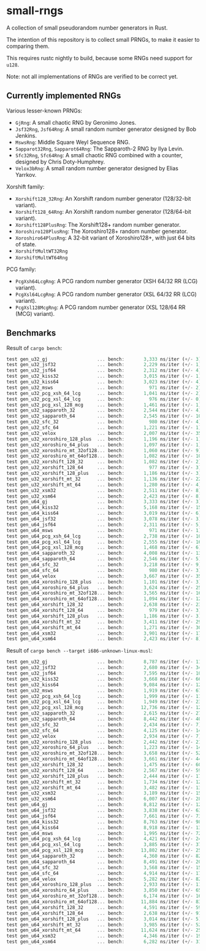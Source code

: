 small-rngs
====

A collection of small pseudorandom number generators in Rust.

The intention of this repository is to collect small PRNGs, to make it easier
to comparing them.

This requires rustc nightly to build, because some RNGs need support for `u128`.

Note: not all implementations of RNGs are verified to be correct yet.

## Currently implemented RNGs
Various lesser-known PRNGs:
- `GjRng`: A small chaotic RNG by Geronimo Jones.
- `Jsf32Rng`, `Jsf64Rng`: A small random number generator designed by
  Bob Jenkins.
- `MswsRng`: Middle Square Weyl Sequence RNG.
- `Sapparot32Rng`, `Sapparot64Rng`: The Sapparoth-2 RNG by Ilya Levin.
- `Sfc32Rng`, `Sfc64Rng`: A small chaotic RNG combined with a counter, designed
  by Chris Doty-Humphrey.
- `Velox3bRng`: A small random number generator designed by Elias Yarrkov.

Xorshift family:
- `Xorshift128_32Rng`: An Xorshift random number generator (128/32-bit variant).
- `Xorshift128_64Rng`: An Xorshift random number generator (128/64-bit variant).
- `Xorshift128PlusRng`: The Xorshift128+ random number generator.
- `Xoroshiro128PlusRng`: The Xoroshiro128+ random number generator.
- `Xoroshiro64PlusRng`: A 32-bit variant of Xoroshiro128+,
  with just 64 bits of state.
- `XorshiftMultWT32Rng`
- `XorshiftMultWT64Rng`

PCG family:
- `PcgXsh64LcgRng`: A PCG random number generator (XSH 64/32 RR (LCG) variant).
- `PcgXsl64LcgRng`: A PCG random number generator (XSL 64/32 RR (LCG) variant).
- `PcgXsl128McgRng`: A PCG random number generator (XSL 128/64 RR (MCG) variant).

## Benchmarks

Result of `cargo bench`:
```rust
test gen_u32_gj                  ... bench:       3,333 ns/iter (+/- 3) = 1200 MB/s
test gen_u32_jsf32               ... bench:       2,229 ns/iter (+/- 1) = 1794 MB/s
test gen_u32_jsf64               ... bench:       2,312 ns/iter (+/- 4) = 1730 MB/s
test gen_u32_kiss32              ... bench:       3,015 ns/iter (+/- 1) = 1326 MB/s
test gen_u32_kiss64              ... bench:       3,023 ns/iter (+/- 4) = 1323 MB/s
test gen_u32_msws                ... bench:         971 ns/iter (+/- 2) = 4119 MB/s
test gen_u32_pcg_xsh_64_lcg      ... bench:       1,041 ns/iter (+/- 2) = 3842 MB/s
test gen_u32_pcg_xsl_64_lcg      ... bench:         976 ns/iter (+/- 0) = 4098 MB/s
test gen_u32_pcg_xsl_128_mcg     ... bench:       1,461 ns/iter (+/- 1) = 2737 MB/s
test gen_u32_sapparoth_32        ... bench:       2,544 ns/iter (+/- 4) = 1572 MB/s
test gen_u32_sapparoth_64        ... bench:       2,545 ns/iter (+/- 10) = 1571 MB/s
test gen_u32_sfc_32              ... bench:         980 ns/iter (+/- 4) = 4081 MB/s
test gen_u32_sfc_64              ... bench:       1,221 ns/iter (+/- 1) = 3276 MB/s
test gen_u32_velox               ... bench:       2,007 ns/iter (+/- 35) = 1993 MB/s
test gen_u32_xoroshiro_128_plus  ... bench:       1,196 ns/iter (+/- 1) = 3344 MB/s
test gen_u32_xoroshiro_64_plus   ... bench:       1,097 ns/iter (+/- 1) = 3646 MB/s
test gen_u32_xoroshiro_mt_32of128... bench:       1,060 ns/iter (+/- 9) = 3773 MB/s
test gen_u32_xoroshiro_mt_64of128... bench:       1,082 ns/iter (+/- 109) = 3696 MB/s
test gen_u32_xorshift_128_32     ... bench:       1,082 ns/iter (+/- 2) = 3696 MB/s
test gen_u32_xorshift_128_64     ... bench:         977 ns/iter (+/- 3) = 4094 MB/s
test gen_u32_xorshift_128_plus   ... bench:       1,186 ns/iter (+/- 3) = 3372 MB/s
test gen_u32_xorshift_mt_32      ... bench:       1,136 ns/iter (+/- 22) = 3521 MB/s
test gen_u32_xorshift_mt_64      ... bench:       1,280 ns/iter (+/- 4) = 3125 MB/s
test gen_u32_xsm32               ... bench:       2,511 ns/iter (+/- 8) = 1592 MB/s
test gen_u32_xsm64               ... bench:       2,423 ns/iter (+/- 8) = 1650 MB/s
test gen_u64_gj                  ... bench:       3,333 ns/iter (+/- 3) = 2400 MB/s
test gen_u64_kiss32              ... bench:       5,168 ns/iter (+/- 15) = 1547 MB/s
test gen_u64_kiss64              ... bench:       3,019 ns/iter (+/- 6) = 2649 MB/s
test gen_u64_jsf32               ... bench:       3,078 ns/iter (+/- 3) = 2599 MB/s
test gen_u64_jsf64               ... bench:       2,311 ns/iter (+/- 5) = 3461 MB/s
test gen_u64_msws                ... bench:         971 ns/iter (+/- 1) = 8238 MB/s
test gen_u64_pcg_xsh_64_lcg      ... bench:       2,738 ns/iter (+/- 10) = 2921 MB/s
test gen_u64_pcg_xsl_64_lcg      ... bench:       2,555 ns/iter (+/- 16) = 3131 MB/s
test gen_u64_pcg_xsl_128_mcg     ... bench:       1,468 ns/iter (+/- 6) = 5449 MB/s
test gen_u64_sapparoth_32        ... bench:       4,008 ns/iter (+/- 13) = 1996 MB/s
test gen_u64_sapparoth_64        ... bench:       2,546 ns/iter (+/- 5) = 3142 MB/s
test gen_u64_sfc_32              ... bench:       3,218 ns/iter (+/- 9) = 2486 MB/s
test gen_u64_sfc_64              ... bench:         980 ns/iter (+/- 3) = 8163 MB/s
test gen_u64_velox               ... bench:       3,667 ns/iter (+/- 35) = 2181 MB/s
test gen_u64_xoroshiro_128_plus  ... bench:       1,101 ns/iter (+/- 3) = 7266 MB/s
test gen_u64_xoroshiro_64_plus   ... bench:       3,624 ns/iter (+/- 25) = 2207 MB/s
test gen_u64_xoroshiro_mt_32of128... bench:       3,565 ns/iter (+/- 16) = 2244 MB/s
test gen_u64_xoroshiro_mt_64of128... bench:       1,094 ns/iter (+/- 12) = 7312 MB/s
test gen_u64_xorshift_128_32     ... bench:       2,638 ns/iter (+/- 23) = 3032 MB/s
test gen_u64_xorshift_128_64     ... bench:         979 ns/iter (+/- 3) = 8171 MB/s
test gen_u64_xorshift_128_plus   ... bench:       1,186 ns/iter (+/- 3) = 6745 MB/s
test gen_u64_xorshift_mt_32      ... bench:       3,411 ns/iter (+/- 29) = 2345 MB/s
test gen_u64_xorshift_mt_64      ... bench:       1,271 ns/iter (+/- 30) = 6294 MB/s
test gen_u64_xsm32               ... bench:       3,901 ns/iter (+/- 17) = 2050 MB/s
test gen_u64_xsm64               ... bench:       2,423 ns/iter (+/- 8) = 3301 MB/s
```

Result of `cargo bench --target i686-unknown-linux-musl`:
```rust
test gen_u32_gj                  ... bench:       8,787 ns/iter (+/- 118) = 455 MB/s
test gen_u32_jsf32               ... bench:       2,680 ns/iter (+/- 34) = 1492 MB/s
test gen_u32_jsf64               ... bench:       7,595 ns/iter (+/- 104) = 526 MB/s
test gen_u32_kiss32              ... bench:       3,668 ns/iter (+/- 66) = 1090 MB/s
test gen_u32_kiss64              ... bench:       9,084 ns/iter (+/- 124) = 440 MB/s
test gen_u32_msws                ... bench:       1,919 ns/iter (+/- 67) = 2084 MB/s
test gen_u32_pcg_xsh_64_lcg      ... bench:       1,999 ns/iter (+/- 11) = 2001 MB/s
test gen_u32_pcg_xsl_64_lcg      ... bench:       1,949 ns/iter (+/- 23) = 2052 MB/s
test gen_u32_pcg_xsl_128_mcg     ... bench:      12,736 ns/iter (+/- 121) = 314 MB/s
test gen_u32_sapparoth_32        ... bench:       2,615 ns/iter (+/- 27) = 1529 MB/s
test gen_u32_sapparoth_64        ... bench:       8,442 ns/iter (+/- 40) = 473 MB/s
test gen_u32_sfc_32              ... bench:       2,434 ns/iter (+/- 7) = 1643 MB/s
test gen_u32_sfc_64              ... bench:       4,125 ns/iter (+/- 14) = 969 MB/s
test gen_u32_velox               ... bench:       2,934 ns/iter (+/- 7) = 1363 MB/s
test gen_u32_xoroshiro_128_plus  ... bench:       2,442 ns/iter (+/- 21) = 1638 MB/s
test gen_u32_xoroshiro_64_plus   ... bench:       1,223 ns/iter (+/- 14) = 3270 MB/s
test gen_u32_xoroshiro_mt_32of128... bench:       3,658 ns/iter (+/- 52) = 1093 MB/s
test gen_u32_xoroshiro_mt_64of128... bench:       3,661 ns/iter (+/- 44) = 1092 MB/s
test gen_u32_xorshift_128_32     ... bench:       1,475 ns/iter (+/- 60) = 2711 MB/s
test gen_u32_xorshift_128_64     ... bench:       2,567 ns/iter (+/- 59) = 1558 MB/s
test gen_u32_xorshift_128_plus   ... bench:       2,444 ns/iter (+/- 17) = 1636 MB/s
test gen_u32_xorshift_mt_32      ... bench:       1,734 ns/iter (+/- 12) = 2306 MB/s
test gen_u32_xorshift_mt_64      ... bench:       3,482 ns/iter (+/- 13) = 1148 MB/s
test gen_u32_xsm32               ... bench:       3,189 ns/iter (+/- 157) = 1254 MB/s
test gen_u32_xsm64               ... bench:       6,007 ns/iter (+/- 283) = 665 MB/s
test gen_u64_gj                  ... bench:       8,812 ns/iter (+/- 125) = 907 MB/s
test gen_u64_jsf32               ... bench:       3,838 ns/iter (+/- 63) = 2084 MB/s
test gen_u64_jsf64               ... bench:       7,661 ns/iter (+/- 73) = 1044 MB/s
test gen_u64_kiss32              ... bench:       8,763 ns/iter (+/- 98) = 912 MB/s
test gen_u64_kiss64              ... bench:       8,918 ns/iter (+/- 135) = 897 MB/s
test gen_u64_msws                ... bench:       1,995 ns/iter (+/- 72) = 4010 MB/s
test gen_u64_pcg_xsh_64_lcg      ... bench:       4,421 ns/iter (+/- 24) = 1809 MB/s
test gen_u64_pcg_xsl_64_lcg      ... bench:       3,885 ns/iter (+/- 37) = 2059 MB/s
test gen_u64_pcg_xsl_128_mcg     ... bench:      13,802 ns/iter (+/- 254) = 579 MB/s
test gen_u64_sapparoth_32        ... bench:       4,360 ns/iter (+/- 82) = 1834 MB/s
test gen_u64_sapparoth_64        ... bench:       8,491 ns/iter (+/- 207) = 942 MB/s
test gen_u64_sfc_32              ... bench:       3,568 ns/iter (+/- 15) = 2242 MB/s
test gen_u64_sfc_64              ... bench:       4,914 ns/iter (+/- 17) = 1628 MB/s
test gen_u64_velox               ... bench:       5,282 ns/iter (+/- 82) = 1514 MB/s
test gen_u64_xoroshiro_128_plus  ... bench:       2,933 ns/iter (+/- 11) = 2727 MB/s
test gen_u64_xoroshiro_64_plus   ... bench:       3,850 ns/iter (+/- 65) = 2077 MB/s
test gen_u64_xoroshiro_mt_32of128... bench:       6,174 ns/iter (+/- 16) = 1295 MB/s
test gen_u64_xoroshiro_mt_64of128... bench:      11,884 ns/iter (+/- 83) = 673 MB/s
test gen_u64_xorshift_128_32     ... bench:       4,591 ns/iter (+/- 59) = 1742 MB/s
test gen_u64_xorshift_128_64     ... bench:       2,638 ns/iter (+/- 91) = 3032 MB/s
test gen_u64_xorshift_128_plus   ... bench:       3,014 ns/iter (+/- 5) = 2654 MB/s
test gen_u64_xorshift_mt_32      ... bench:       3,985 ns/iter (+/- 52) = 2007 MB/s
test gen_u64_xorshift_mt_64      ... bench:      11,624 ns/iter (+/- 25) = 688 MB/s
test gen_u64_xsm32               ... bench:       4,346 ns/iter (+/- 190) = 1840 MB/s
test gen_u64_xsm64               ... bench:       6,282 ns/iter (+/- 311) = 1273 MB/s
```
